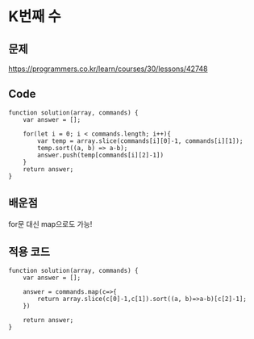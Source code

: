 K번째 수
=========  

문제
----
https://programmers.co.kr/learn/courses/30/lessons/42748   

Code
----
```
function solution(array, commands) {
    var answer = [];
    
    for(let i = 0; i < commands.length; i++){
        var temp = array.slice(commands[i][0]-1, commands[i][1]);
        temp.sort((a, b) => a-b);
        answer.push(temp[commands[i][2]-1])
    }
    return answer;
}
```     

배운점
------
for문 대신 map으로도 가능!   

적용 코드
---------    
```
function solution(array, commands) {
    var answer = [];

    answer = commands.map(c=>{
        return array.slice(c[0]-1,c[1]).sort((a, b)=>a-b)[c[2]-1];
    })
    
    return answer;
}
```
